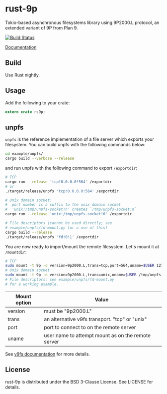 rust-9p
=====
Tokio-based asynchronous filesystems library using 9P2000.L protocol, an extended variant of 9P from Plan 9.

[![Build Status](https://travis-ci.org/pfpacket/rust-9p.svg?branch=master)](https://travis-ci.org/pfpacket/rust-9p)

[Documentation](https://pfpacket.github.io/rust-9p/rs9p/index.html)


## Build
Use Rust nightly.


## Usage
Add the following to your crate:

```rust
extern crate rs9p;
```


## unpfs
`unpfs` is the reference implementation of a file server which exports your filesystem.
You can build unpfs with the following commands below:

```bash
cd example/unpfs/
cargo build --verbose --release
```
and run unpfs with the following command to export `/exportdir`:

```bash
# TCP
cargo run --release 'tcp!0.0.0.0!564' /exportdir
# or
./target/release/unpfs 'tcp!0.0.0.0!564' /exportdir

# Unix domain socket:
#  port number is a suffix to the unix domain socket
#  'unix!/tmp/unpfs-socket!n' creates `/tmp/unpfs-socket:n`
cargo run --release 'unix!/tmp/unpfs-socket!0' /exportdir

# File descriptors (cannot be used directly; see
# example/unpfs/fd-mount.py for a use of this)
cargo build --release
./target/release/unpfs 'fd!0!1' /exportdir
```

You are now ready to import/mount the remote filesystem.
Let's mount it at `/mountdir`:

```bash
# TCP
sudo mount -t 9p -o version=9p2000.L,trans=tcp,port=564,uname=$USER 127.0.0.1 /mountdir
# Unix domain socket
sudo mount -t 9p -o version=9p2000.L,trans=unix,uname=$USER /tmp/unpfs-socket:0 /mountdir
# File descriptors: see example/unpfs/fd-mount.py
# for a working example.
```

| Mount option | Value |
|---|---|
| version | must be "9p2000.L" |
| trans | an alternative v9fs transport. "tcp" or "unix" |
| port | port to connect to on the remote server |
| uname | user name to attempt mount as on the remote server |

See [v9fs documentation](https://www.kernel.org/doc/Documentation/filesystems/9p.txt) for more details.


## License
rust-9p is distributed under the BSD 3-Clause License.
See LICENSE for details.
